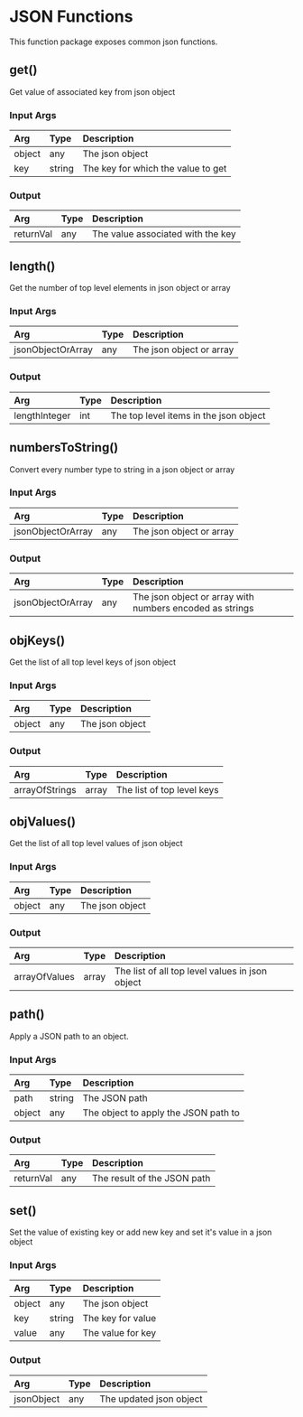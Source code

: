 <!--
title: JSON
weight: 4601
-->

# JSON Functions
This function package exposes common json functions.

## get()
Get value of associated key from json object

### Input Args

| Arg      | Type   | Description                        |
|:---------|:-------|:-----------------------------------|
| object   | any    | The json object                    |
| key      | string | The key for which the value to get |

### Output

| Arg       | Type   | Description                       |
|:----------|:-------|:----------------------------------|
| returnVal | any    | The value associated with the key |


## length()
Get the number of top level elements in json object or array

### Input Args

| Arg               | Type   | Description                        |
|:------------------|:-------|:-----------------------------------|
| jsonObjectOrArray | any    | The json object or array           |

### Output

| Arg           | Type   | Description                            |
|:--------------|:-------|:---------------------------------------|
| lengthInteger | int    | The top level items in the json object |


## numbersToString()
Convert every number type to string in a json object or array

### Input Args

| Arg                 | Type   | Description                        |
|:--------------------|:-------|:-----------------------------------|
| jsonObjectOrArray   | any    | The json object or array           |

### Output

| Arg               | Type   | Description                                              |
|:------------------|:-------|:---------------------------------------------------------|
| jsonObjectOrArray | any    | The json object or array with numbers encoded as strings |


## objKeys()
Get the list of all top level keys of json object

### Input Args

| Arg      | Type   | Description                        |
|:---------|:-------|:-----------------------------------|
| object   | any    | The json object                    |

### Output

| Arg            | Type   | Description                |
|:---------------|:-------|:---------------------------|
| arrayOfStrings | array  | The list of top level keys |


## objValues()
Get the list of all top level values of json object

### Input Args

| Arg      | Type   | Description                        |
|:---------|:-------|:-----------------------------------|
| object   | any    | The json object                    |

### Output

| Arg           | Type   | Description                                     |
|:--------------|:-------|:------------------------------------------------|
| arrayOfValues | array  | The list of all top level values in json object |


## path()
Apply a JSON path to an object.

### Input Args

| Arg       | Type   | Description                          |
|:----------|:-------|:-------------------------------------|    
| path      | string | The JSON path                        |
| object    | any    | The object to apply the JSON path to |

### Output

| Arg       | Type   | Description                 |
|:----------|:-------|:----------------------------|    
| returnVal | any    | The result of the JSON path |


## set()
Set the value of existing key or add new key and set it's value in a json object

### Input Args

| Arg      | Type   | Description                        |
|:---------|:-------|:-----------------------------------|
| object   | any    | The json object                    |
| key      | string | The key for value                  |
| value    | any    | The value for key                  |

### Output

| Arg        | Type   | Description             |
|:-----------|:-------|:------------------------|
| jsonObject | any    | The updated json object |